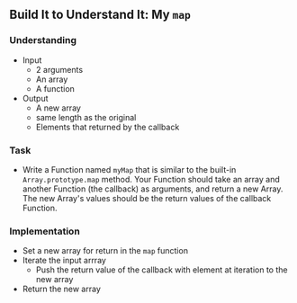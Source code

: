 ## Build It to Understand It: My `map`

### Understanding
- Input
  + 2 arguments
  + An array
  + A function
- Output
  + A new array
  + same length as the original
  + Elements that returned by the callback

### Task
- Write a Function named `myMap` that is similar to the built-in `Array.prototype.map` method. Your Function should take an array and another Function (the callback) as arguments, and return a new Array. The new Array's values should be the return values of the callback Function.

### Implementation
- Set a new array for return in the `map` function
- Iterate the input arrray
  + Push the return value of the callback with element at iteration to the new array
- Return the new array
